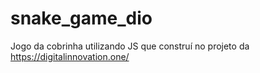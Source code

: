 # snake_game_dio
Jogo da cobrinha utilizando JS que construí no projeto da https://digitalinnovation.one/
